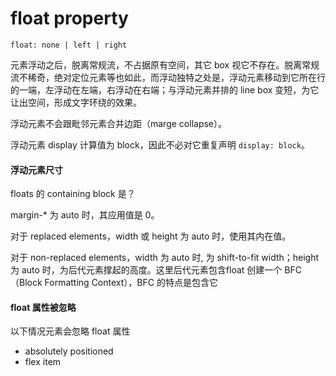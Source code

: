 # float property

```
float: none | left | right
```

元素浮动之后，脱离常规流，不占据原有空间，其它 box 视它不存在。脱离常规流不稀奇，绝对定位元素等也如此，而浮动独特之处是，浮动元素移动到它所在行的一端，左浮动在左端，右浮动在右端；与浮动元素并排的 line box 变短，为它让出空间，形成文字环绕的效果。

浮动元素不会跟毗邻元素合并边距（marge collapse）。

浮动元素 display 计算值为 block，因此不必对它重复声明 `display: block`。

#### 浮动元素尺寸

floats 的 containing block 是？

margin-* 为 auto 时，其应用值是 0。

对于 replaced elements，width 或 height 为 auto 时，使用其内在值。

对于 non-replaced elements，width 为 auto 时, 为 shift-to-fit width；height 为 auto 时，为后代元素撑起的高度。这里后代元素包含float 创建一个 BFC（Block Formatting Context），BFC 的特点是包含它


#### float 属性被忽略

以下情况元素会忽略 float 属性

- absolutely positioned
- flex item
